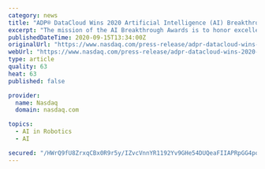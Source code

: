 ```yaml
---
category: news
title: "ADP® DataCloud Wins 2020 Artificial Intelligence (AI) Breakthrough Award"
excerpt: "The mission of the AI Breakthrough Awards is to honor excellence and recognize the innovation, hard work and success in a range of AI and machine learning related categories, including AI platforms, Deep Learning,"
publishedDateTime: 2020-09-15T13:34:00Z
originalUrl: "https://www.nasdaq.com/press-release/adpr-datacloud-wins-2020-artificial-intelligence-ai-breakthrough-award-2020-09-15"
webUrl: "https://www.nasdaq.com/press-release/adpr-datacloud-wins-2020-artificial-intelligence-ai-breakthrough-award-2020-09-15"
type: article
quality: 63
heat: 63
published: false

provider:
  name: Nasdaq
  domain: nasdaq.com

topics:
  - AI in Robotics
  - AI

secured: "/HWrQ9fU8ZrxqCBx0R9r5y/IZvcVnnYR1192Yv9GHe54DUQeaFIIAPRpGG4pqZyYLYQatdyeJvNJt8P2UqPdkoZnu+l1I1Ss9pM07JnrYsoi2EeLU2X1dHv8bfNbWiggLsPH0uZKR7C1u4UVpohgdlOBfPTQypXHyJm5PDPNa8wQOshEp5vIxfMIgWACD5brLIlgz1VYsKBbiwHZk1WyjJURn3hLgR0lN85BnjUKFkCJAlSaCmpBa8vBh5iLe7ett/MLb36+KKbe0YEZDU+jtLIFPwjzM44GdSyn8Yyy5WOnzxqc8rXeuQdrtzdYo+YXCZ8pY0/HS9+uBv0IYaXsYJOP3abb6BlhEuLVOi1k+xQ=;mb4I0kUfbYoxUFjeQLE59w=="
---
```


